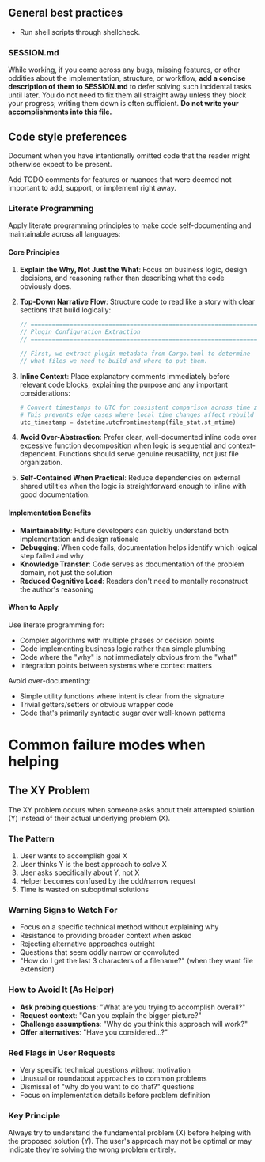 ## General best practices

- Run shell scripts through shellcheck.

### SESSION.md

While working, if you come across any bugs, missing features, or other
oddities about the implementation, structure, or workflow, **add a
concise description of them to SESSION.md** to defer solving such
incidental tasks until later. You do not need to fix them all straight
away unless they block your progress; writing them down is often
sufficient. **Do not write your accomplishments into this file.**

## Code style preferences

Document when you have intentionally omitted code that the reader might
otherwise expect to be present.

Add TODO comments for features or nuances that were deemed not important
to add, support, or implement right away.

### Literate Programming

Apply literate programming principles to make code self-documenting and maintainable across all languages:

#### Core Principles

1. **Explain the Why, Not Just the What**: Focus on business logic, design decisions, and reasoning rather than describing what the code obviously does.

2. **Top-Down Narrative Flow**: Structure code to read like a story with clear sections that build logically:

   ```rust
   // ==============================================================================
   // Plugin Configuration Extraction
   // ==============================================================================

   // First, we extract plugin metadata from Cargo.toml to determine
   // what files we need to build and where to put them.
   ```

3. **Inline Context**: Place explanatory comments immediately before relevant code blocks, explaining the purpose and any important considerations:

   ```python
   # Convert timestamps to UTC for consistent comparison across time zones.
   # This prevents edge cases where local time changes affect rebuild detection.
   utc_timestamp = datetime.utcfromtimestamp(file_stat.st_mtime)
   ```

4. **Avoid Over-Abstraction**: Prefer clear, well-documented inline code over excessive function decomposition when logic is sequential and context-dependent. Functions should serve genuine reusability, not just file organization.

5. **Self-Contained When Practical**: Reduce dependencies on external shared utilities when the logic is straightforward enough to inline with good documentation.

#### Implementation Benefits

- **Maintainability**: Future developers can quickly understand both implementation and design rationale
- **Debugging**: When code fails, documentation helps identify which logical step failed and why
- **Knowledge Transfer**: Code serves as documentation of the problem domain, not just the solution
- **Reduced Cognitive Load**: Readers don't need to mentally reconstruct the author's reasoning

#### When to Apply

Use literate programming for:

- Complex algorithms with multiple phases or decision points
- Code implementing business logic rather than simple plumbing
- Code where the "why" is not immediately obvious from the "what"
- Integration points between systems where context matters

Avoid over-documenting:

- Simple utility functions where intent is clear from the signature
- Trivial getters/setters or obvious wrapper code
- Code that's primarily syntactic sugar over well-known patterns

# Common failure modes when helping

## The XY Problem

The XY problem occurs when someone asks about their attempted solution (Y) instead of their actual underlying problem (X).

### The Pattern

1. User wants to accomplish goal X
2. User thinks Y is the best approach to solve X
3. User asks specifically about Y, not X
4. Helper becomes confused by the odd/narrow request
5. Time is wasted on suboptimal solutions

### Warning Signs to Watch For

- Focus on a specific technical method without explaining why
- Resistance to providing broader context when asked
- Rejecting alternative approaches outright
- Questions that seem oddly narrow or convoluted
- "How do I get the last 3 characters of a filename?" (when they want file extension)

### How to Avoid It (As Helper)

- **Ask probing questions**: "What are you trying to accomplish overall?"
- **Request context**: "Can you explain the bigger picture?"
- **Challenge assumptions**: "Why do you think this approach will work?"
- **Offer alternatives**: "Have you considered...?"

### Red Flags in User Requests

- Very specific technical questions without motivation
- Unusual or roundabout approaches to common problems
- Dismissal of "why do you want to do that?" questions
- Focus on implementation details before problem definition

### Key Principle

Always try to understand the fundamental problem (X) before helping with the proposed solution (Y). The user's approach may not be optimal or may indicate they're solving the wrong problem entirely.
